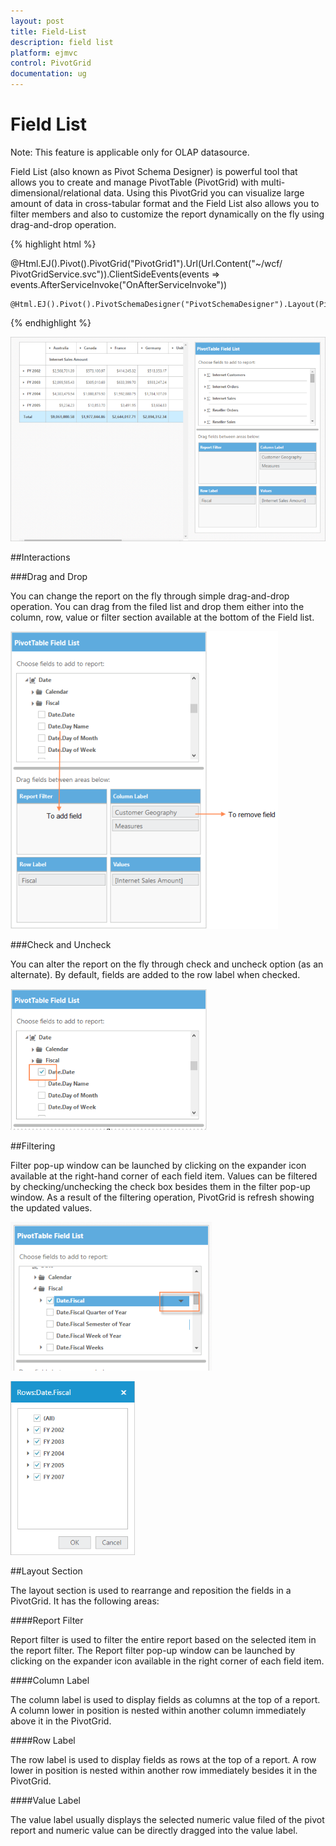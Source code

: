 ```yaml
---
layout: post
title: Field-List
description: field list
platform: ejmvc
control: PivotGrid
documentation: ug
---
```


# Field List

Note: This feature is applicable only for OLAP datasource.

Field List (also known as Pivot Schema Designer) is powerful tool that allows you to create and manage PivotTable (PivotGrid) with multi-dimensional/relational data. Using this PivotGrid you can visualize large amount of data in cross-tabular format and the Field List also allows you to filter members and also to customize the report dynamically on the fly using drag-and-drop operation.


{% highlight html %}

@Html.EJ().Pivot().PivotGrid("PivotGrid1").Url(Url.Content("~/wcf/ PivotGridService.svc")).ClientSideEvents(events => events.AfterServiceInvoke("OnAfterServiceInvoke"))

    @Html.EJ().Pivot().PivotSchemaDesigner("PivotSchemaDesigner").Layout(PivotSchemaDesignerLayout.Excel)



<script type="text/javascript">



        OnAfterServiceInvoke = function (evt) {

            if (evt.action == "initialize") {

                var PivotSchemaDesigner =        $("#PivotSchemaDesigner").data('ejPivotSchemaDesigner');

                if (PivotSchemaDesigner.model.pivotControl == null) {

                    PivotSchemaDesigner.model.pivotControl = this;

                    PivotSchemaDesigner.model.enableWrapper = true;

                    PivotSchemaDesigner.model.layout = "excel";

                    PivotSchemaDesigner._load();

                }

            }

        }

</script>


{% endhighlight %}


![](Field-List_images/Field-List_img1.png)



##Interactions

###Drag and Drop

You can change the report on the fly through simple drag-and-drop operation. You can drag from the filed list and drop them either into the column, row, value or filter section available at the bottom of the Field list. 

![](Field-List_images/Field-List_img2.png)



###Check and Uncheck

You can alter the report on the fly through check and uncheck option (as an alternate). By default, fields are added to the row label when checked.

![](Field-List_images/Field-List_img3.png)



##Filtering 

Filter pop-up window can be launched by clicking on the expander icon available at the right-hand corner of each field item. Values can be filtered by checking/unchecking the check box besides them in the filter pop-up window. As a result of the filtering operation, PivotGrid is refresh showing the updated values. 

![](Field-List_images/Field-List_img4.png)





![](Field-List_images/Field-List_img5.png)



##Layout Section

The layout section is used to rearrange and reposition the fields in a PivotGrid. It has the following areas:

####Report Filter

Report filter is used to filter the entire report based on the selected item in the report filter. The Report filter pop-up window can be launched by clicking on the expander icon available in the right corner of each field item.

####Column Label

The column label is used to display fields as columns at the top of a report. A column lower in position is nested within another column immediately above it in the PivotGrid.

####Row Label

The row label is used to display fields as rows at the top of a report. A row lower in position is nested within another row immediately besides it in the PivotGrid.

####Value Label

The value label usually displays the selected numeric value filed of the pivot report and numeric value can be directly dragged into the value label.

